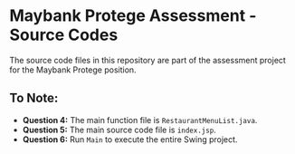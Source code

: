 # Maybank Protege Assessment - Source Codes

The source code files in this repository are part of the assessment project for the Maybank Protege position.

## To Note:

- **Question 4:** The main function file is `RestaurantMenuList.java`.
- **Question 5:** The main source code file is `index.jsp`.
- **Question 6:** Run `Main` to execute the entire Swing project.
